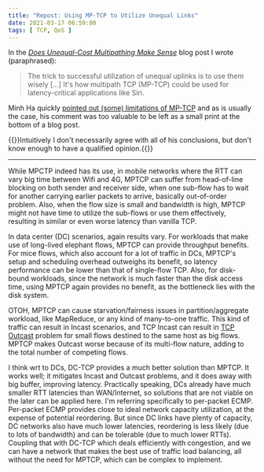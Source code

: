 ```yaml
---
title: "Repost: Using MP-TCP to Utilize Unequal Links"
date: 2021-03-17 06:59:00
tags: [ TCP, QoS ]
---
```

In the *[Does Unequal-Cost Multipathing Make Sense](https://blog.ipspace.net/2021/02/does-ucmp-make-sense.html)* blog post I wrote (paraphrased):

> The trick to successful utilization of unequal uplinks is to use them wisely [...] It's how multipath TCP (MP-TCP) could be used for latency-critical applications like Siri.

Minh Ha quickly [pointed out (some) limitations of MP-TCP](https://blog.ipspace.net/2021/02/does-ucmp-make-sense.html#428) and as is usually the case, his comment was too valuable to be left as a small print at the bottom of a blog post.

{{<note>}}Intuitively I don't necessarily agree with all of his conclusions, but don't know enough to have a qualified opinion.{{</note>}}
<!--more-->
---
While MPCTP indeed has its use, in mobile networks where the RTT can vary big time between Wifi and 4G, MPTCP can suffer from head-of-line blocking on both sender and receiver side, when one sub-flow has to wait for another carrying earlier packets to arrive, basically out-of-order problem. Also, when the flow size is small and bandwidth is high, MPTCP might not have time to utilize the sub-flows or use them effectively, resulting in similar or even worse latency than vanilla TCP.

In data center (DC) scenarios, again results vary. For workloads that make use of long-lived elephant flows, MPTCP can provide throughput benefits. For mice flows, which also account for a lot of traffic in DCs, MPTCP's setup and scheduling overhead outweighs its benefit, so latency performance can be lower than that of single-flow TCP. Also, for disk-bound workloads, since the network is much faster than the disk access time, using MPTCP again provides no benefit, as the bottleneck lies with the disk system.

OTOH, MPTCP can cause starvation/fairness issues in partition/aggregate workload, like MapReduce, or any kind of many-to-one traffic. This kind of traffic can result in Incast scenarios, and TCP Incast can result in [TCP Outcast](https://www.usenix.org/conference/nsdi12/technical-sessions/presentation/prakash) problem for small flows destined to the same host as big flows. MPTCP makes Outcast worse because of its multi-flow nature, adding to the total number of competing flows.

I think wrt to DCs, DC-TCP provides a much better solution than MPTCP. It works well; it mitigates Incast and Outcast problems, and it does away with big buffer, improving latency. Practically speaking, DCs already have much smaller RTT latencies than WAN/Internet, so solutions that are not viable on the later can be applied here. I'm referring specifically to per-packet ECMP. Per-packet ECMP provides close to ideal network capacity utilization, at the expense of potential reordering. But since DC links have plenty of capacity, DC networks also have much lower latencies, reordering is less likely (due to lots of bandwidth) and can be tolerable (due to much lower RTTs). Coupling that with DC-TCP which deals efficiently with congestion, and we can have a network that makes the best use of traffic load balancing, all without the need for MPTCP, which can be complex to implement.
